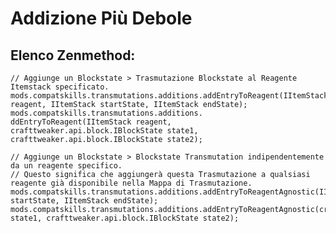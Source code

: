 # Addizione Più Debole

## Elenco Zenmethod:

    // Aggiunge un Blockstate > Trasmutazione Blockstate al Reagente Itemstack specificato.
    mods.compatskills.transmutations.additions.addEntryToReagent(IItemStack reagent, IItemStack startState, IItemStack endState);
    mods.compatskills.transmutations.additions. ddEntryToReagent(IItemStack reagent, crafttweaker.api.block.IBlockState state1, crafttweaker.api.block.IBlockState state2);
    
    // Aggiunge un Blockstate > Blockstate Transmutation indipendentemente da un reagente specifico.
    // Questo significa che aggiungerà questa Trasmutazione a qualsiasi reagente già disponibile nella Mappa di Trasmutazione.
    mods.compatskills.transmutations.additions.addEntryToReagentAgnostic(IItemStack startState, IItemStack endState);
    mods.compatskills.transmutations.additions.addEntryToReagentAgnostic(crafttweaker.api.block.IBlockState state1, crafttweaker.api.block.IBlockState state2);